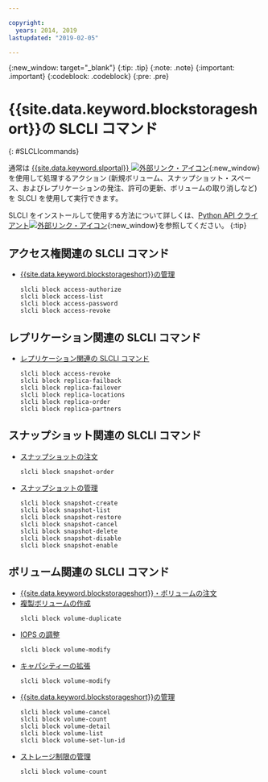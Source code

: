 ```yaml
---

copyright:
  years: 2014, 2019
lastupdated: "2019-02-05"

---
```

{:new_window: target="_blank"}
{:tip: .tip}
{:note: .note}
{:important: .important}
{:codeblock: .codeblock}
{:pre: .pre}

# {{site.data.keyword.blockstorageshort}}の SLCLI コマンド
{: #SLCLIcommands}

通常は [{{site.data.keyword.slportal}} ![外部リンク・アイコン](../../icons/launch-glyph.svg "外部リンク・アイコン")](https://control.softlayer.com/){:new_window} を使用して処理するアクション (新規ボリューム、スナップショット・スペース、およびレプリケーションの発注、許可の更新、ボリュームの取り消しなど) を SLCLI を使用して実行できます。

SLCLI をインストールして使用する方法について詳しくは、[Python API クライアント![外部リンク・アイコン](../../icons/launch-glyph.svg "外部リンク・アイコン")](https://softlayer-python.readthedocs.io/en/latest/cli.html){:new_window}を参照してください。
{:tip}

## アクセス権関連の SLCLI コマンド
* [{{site.data.keyword.blockstorageshort}}の管理](/docs/infrastructure/BlockStorage?topic=BlockStorage-managingstorage)  
  ```
  slcli block access-authorize
  slcli block access-list
  slcli block access-password
  slcli block access-revoke
  ```

## レプリケーション関連の SLCLI コマンド

* [レプリケーション関連の SLCLI コマンド](/docs/infrastructure/BlockStorage?topic=BlockStorage-replication#clicommands)
  ```
  slcli block access-revoke
  slcli block replica-failback
  slcli block replica-failover
  slcli block replica-locations
  slcli block replica-order
  slcli block replica-partners
  ```

## スナップショット関連の SLCLI コマンド

* [スナップショットの注文](ordering-/docs/infrastructure/BlockStorage?topic=BlockStorage-snapshots#ordering-snapshot-space-through-the-slcli)
  ```
  slcli block snapshot-order
  ```

* [スナップショットの管理](/docs/infrastructure/BlockStorage?topic=BlockStorage-managingSnapshots)
  ```
  slcli block snapshot-create
  slcli block snapshot-list
  slcli block snapshot-restore
  slcli block snapshot-cancel
  slcli block snapshot-delete
  slcli block snapshot-disable
  slcli block snapshot-enable
  ```

## ボリューム関連の SLCLI コマンド

* [{{site.data.keyword.blockstorageshort}}・ボリュームの注文](/docs/infrastructure/BlockStorage?topic=BlockStorage-orderingthroughCLI)
* [複製ボリュームの作成](/docs/infrastructure/BlockStorage?topic=BlockStorage-duplicatevolume)
  ```
  slcli block volume-duplicate
  ```
* [IOPS の調整](/docs/infrastructure/BlockStorage?topic=BlockStorage-adjustingIOPS#steps)
  ```
  slcli block volume-modify
  ```
* [キャパシティーの拡張](/docs/infrastructure/BlockStorage?topic=BlockStorage-expandingcapacity#steps)
  ```
  slcli block volume-modify
  ```
* [{{site.data.keyword.blockstorageshort}}の管理](/docs/infrastructure/BlockStorage?topic=BlockStorage-managingstorage)  
  ```
  slcli block volume-cancel
  slcli block volume-count
  slcli block volume-detail
  slcli block volume-list
  slcli block volume-set-lun-id
  ```
* [ストレージ制限の管理](/docs/infrastructure/BlockStorage?topic=BlockStorage-managingstoragelimits)  
  ```
  slcli block volume-count
  ```

